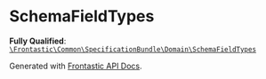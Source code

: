 #  SchemaFieldTypes

**Fully Qualified**: [`\Frontastic\Common\SpecificationBundle\Domain\SchemaFieldTypes`](../../../../src/php/SpecificationBundle/Domain/SchemaFieldTypes.php)

Generated with [Frontastic API Docs](https://github.com/FrontasticGmbH/apidocs).
